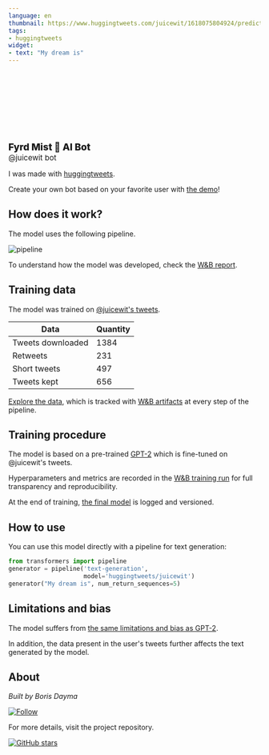 ```yaml
---
language: en
thumbnail: https://www.huggingtweets.com/juicewit/1618075804924/predictions.png
tags:
- huggingtweets
widget:
- text: "My dream is"
---
```


<div>
<div style="width: 132px; height:132px; border-radius: 50%; background-size: cover; background-image: url('https://pbs.twimg.com/profile_images/1338269321865388036/AEO9QQ-t_400x400.jpg')">
</div>
<div style="margin-top: 8px; font-size: 19px; font-weight: 800">Fyrd Mist 🤖 AI Bot </div>
<div style="font-size: 15px">@juicewit bot</div>
</div>

I was made with [huggingtweets](https://github.com/borisdayma/huggingtweets).

Create your own bot based on your favorite user with [the demo](https://colab.research.google.com/github/borisdayma/huggingtweets/blob/master/huggingtweets-demo.ipynb)!

## How does it work?

The model uses the following pipeline.

![pipeline](https://github.com/borisdayma/huggingtweets/blob/master/img/pipeline.png?raw=true)

To understand how the model was developed, check the [W&B report](https://wandb.ai/wandb/huggingtweets/reports/HuggingTweets-Train-a-Model-to-Generate-Tweets--VmlldzoxMTY5MjI).

## Training data

The model was trained on [@juicewit's tweets](https://twitter.com/juicewit).

| Data | Quantity |
| --- | --- |
| Tweets downloaded | 1384 |
| Retweets | 231 |
| Short tweets | 497 |
| Tweets kept | 656 |

[Explore the data](https://wandb.ai/wandb/huggingtweets/runs/1su8svek/artifacts), which is tracked with [W&B artifacts](https://docs.wandb.com/artifacts) at every step of the pipeline.

## Training procedure

The model is based on a pre-trained [GPT-2](https://huggingface.co/gpt2) which is fine-tuned on @juicewit's tweets.

Hyperparameters and metrics are recorded in the [W&B training run](https://wandb.ai/wandb/huggingtweets/runs/1kl60u00) for full transparency and reproducibility.

At the end of training, [the final model](https://wandb.ai/wandb/huggingtweets/runs/1kl60u00/artifacts) is logged and versioned.

## How to use

You can use this model directly with a pipeline for text generation:

```python
from transformers import pipeline
generator = pipeline('text-generation',
                     model='huggingtweets/juicewit')
generator("My dream is", num_return_sequences=5)
```

## Limitations and bias

The model suffers from [the same limitations and bias as GPT-2](https://huggingface.co/gpt2#limitations-and-bias).

In addition, the data present in the user's tweets further affects the text generated by the model.

## About

*Built by Boris Dayma*

[![Follow](https://img.shields.io/twitter/follow/borisdayma?style=social)](https://twitter.com/intent/follow?screen_name=borisdayma)

For more details, visit the project repository.

[![GitHub stars](https://img.shields.io/github/stars/borisdayma/huggingtweets?style=social)](https://github.com/borisdayma/huggingtweets)
